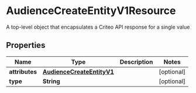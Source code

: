 

# AudienceCreateEntityV1Resource

A top-level object that encapsulates a Criteo API response for a single value

## Properties

| Name | Type | Description | Notes |
|------------ | ------------- | ------------- | -------------|
|**attributes** | [**AudienceCreateEntityV1**](AudienceCreateEntityV1.md) |  |  [optional] |
|**type** | **String** |  |  [optional] |



